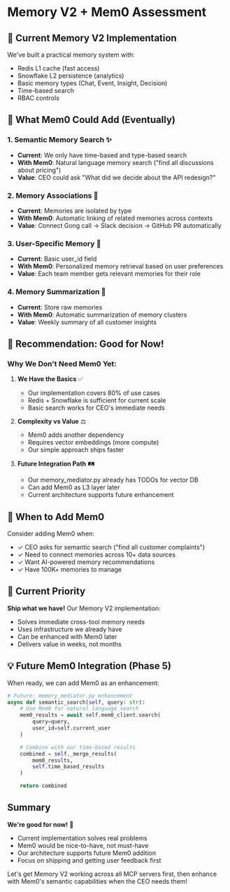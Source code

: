 # Memory V2 + Mem0 Assessment

## 🎯 Current Memory V2 Implementation

We've built a practical memory system with:
- Redis L1 cache (fast access)
- Snowflake L2 persistence (analytics)
- Basic memory types (Chat, Event, Insight, Decision)
- Time-based search
- RBAC controls

## 🧠 What Mem0 Could Add (Eventually)

### 1. **Semantic Memory Search** ✨
- **Current**: We only have time-based and type-based search
- **With Mem0**: Natural language memory search ("find all discussions about pricing")
- **Value**: CEO could ask "What did we decide about the API redesign?"

### 2. **Memory Associations** 🔗
- **Current**: Memories are isolated by type
- **With Mem0**: Automatic linking of related memories across contexts
- **Value**: Connect Gong call → Slack decision → GitHub PR automatically

### 3. **User-Specific Memory** 👤
- **Current**: Basic user_id field
- **With Mem0**: Personalized memory retrieval based on user preferences
- **Value**: Each team member gets relevant memories for their role

### 4. **Memory Summarization** 📝
- **Current**: Store raw memories
- **With Mem0**: Automatic summarization of memory clusters
- **Value**: Weekly summary of all customer insights

## 🚀 Recommendation: **Good for Now!**

### Why We Don't Need Mem0 Yet:

1. **We Have the Basics** ✅
   - Our implementation covers 80% of use cases
   - Redis + Snowflake is sufficient for current scale
   - Basic search works for CEO's immediate needs

2. **Complexity vs Value** ⚖️
   - Mem0 adds another dependency
   - Requires vector embeddings (more compute)
   - Our simple approach ships faster

3. **Future Integration Path** 🛤️
   - Our memory_mediator.py already has TODOs for vector DB
   - Can add Mem0 as L3 layer later
   - Current architecture supports future enhancement

## 📅 When to Add Mem0

Consider adding Mem0 when:
- ✓ CEO asks for semantic search ("find all customer complaints")
- ✓ Need to connect memories across 10+ data sources
- ✓ Want AI-powered memory recommendations
- ✓ Have 100K+ memories to manage

## 🎯 Current Priority

**Ship what we have!** Our Memory V2 implementation:
- Solves immediate cross-tool memory needs
- Uses infrastructure we already have
- Can be enhanced with Mem0 later
- Delivers value in weeks, not months

## 💡 Future Mem0 Integration (Phase 5)

When ready, we can add Mem0 as an enhancement:

```python
# Future: memory_mediator.py enhancement
async def semantic_search(self, query: str):
    # Use Mem0 for natural language search
    mem0_results = await self.mem0_client.search(
        query=query,
        user_id=self.current_user
    )

    # Combine with our time-based results
    combined = self._merge_results(
        mem0_results,
        self.time_based_results
    )

    return combined
```

## Summary

**We're good for now!** 🎉

- Current implementation solves real problems
- Mem0 would be nice-to-have, not must-have
- Our architecture supports future Mem0 addition
- Focus on shipping and getting user feedback first

Let's get Memory V2 working across all MCP servers first, then enhance with Mem0's semantic capabilities when the CEO needs them!
